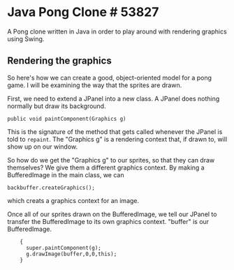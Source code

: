 Java Pong Clone # 53827
=======================

A Pong clone written in Java in order to play around with 
rendering graphics using Swing.

Rendering the graphics
-----------------------

So here's how we can create a good, object-oriented
model for a pong game.
I will be examining the way that the sprites are drawn.

First, we need to extend a JPanel into a new class.
A JPanel does nothing normally but draw its background.

    public void paintComponent(Graphics g)

This is the signature of the method that gets called whenever
the JPanel is told to ````repaint````.
The "Graphics g" is a rendering context that, if drawn to, will
show up on our window.

So how do we get the "Graphics g" to our sprites, so that they can
draw themselves?
We give them a different graphics context.
By making a BufferedImage in the main class, we can

    backbuffer.createGraphics();

which creats a graphics context for an image.

Once all of our sprites drawn on the BufferedImage,
we tell our JPanel to transfer the BufferedImage to its own
graphics context. "buffer" is our BufferedImage.
````public void paintComponent(Graphics g)
    {
      super.paintComponent(g);
      g.drawImage(buffer,0,0,this);
    }
````
